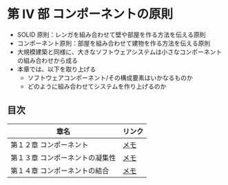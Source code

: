 # 第 Ⅳ 部 コンポーネントの原則

- SOLID 原則：レンガを組み合わせて壁や部屋を作る方法を伝える原則
- コンポーネント原則：部屋を組み合わせて建物を作る方法を伝える原則
- 大規模建築と同様に、大きなソフトウェアシステムは小さなコンポーネントの組み合わせから成る
- 本章では、以下を取り上げる
  - ソフトウェアコンポーネント/その構成要素はいかなるものか
  - どのように組み合わせてシステムを作り上げるのか

## 目次

| 章名                            | リンク                                                                                               |
| ------------------------------- | ---------------------------------------------------------------------------------------------------- |
| 第１２章 コンポーネント         | [メモ](https://github.com/miily8310s/clean-architecture/blob/master/4.component-principle/Chap12.md) |
| 第１３章 コンポーネントの凝集性 | [メモ](https://github.com/miily8310s/clean-architecture/blob/master/4.component-principle/Chap13.md) |
| 第１４章 コンポーネントの結合   | [メモ](https://github.com/miily8310s/clean-architecture/blob/master/4.component-principle/Chap14.md) |
